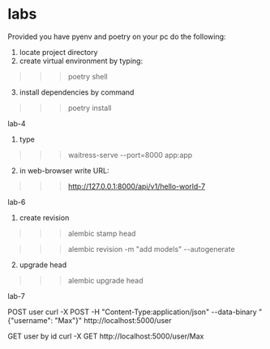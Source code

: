 # labs

Provided you have pyenv and poetry on your pc do the following:

1. locate project directory
2. create virtual environment by typing:
>>> poetry shell
3. install dependencies by command
>>> poetry install

lab-4

1. type 
>>> waitress-serve --port=8000 app:app
2. in web-browser write URL: 
>>> http://127.0.0.1:8000/api/v1/hello-world-7

lab-6
1. create revision
>>> alembic stamp head

>>> alembic revision -m "add models" --autogenerate
2. upgrade head
>>> alembic upgrade head

lab-7

POST user
curl -X POST -H "Content-Type:application/json" --data-binary "{\"username\": \"Max\"}" http://localhost:5000/user

GET user by id
curl -X GET http://localhost:5000/user/Max
